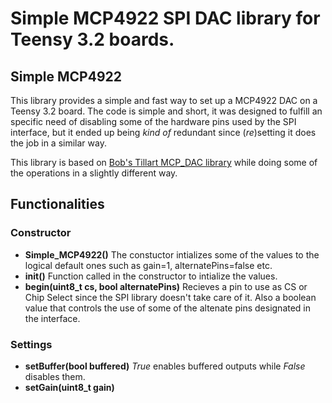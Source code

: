 # Simple MCP4922 SPI DAC library for Teensy 3.2 boards.

## Simple MCP4922

This library provides a simple and fast way to set up a MCP4922 DAC on a Teensy 3.2 board. The code is simple and short, it was designed to fulfill an specific need of disabling some of the hardware pins used by the SPI interface, but it ended up being *kind of* redundant since (*re*)setting it does the job in a similar way. 

This library is based on [Bob's Tillart MCP_DAC library](https://link-url-here.org) while doing some of the operations in a slightly different way.

## Functionalities

### Constructor 

- **Simple_MCP4922()** The constuctor intializes some of the values to the logical default ones such as gain=1, alternatePins=false etc.
- **init()** Function called in the constructor to intialize the values.
- **begin(uint8_t cs, bool alternatePins)** Recieves a pin to use as CS or Chip Select since the SPI library doesn't take care of it. Also a boolean value that controls the use of some of the altenate pins designated in the interface.

### Settings

- **setBuffer(bool buffered)** *True* enables buffered outputs while *False* disables them.
- **setGain(uint8_t gain)** 
